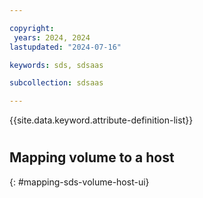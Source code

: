 ```yaml
---

copyright:
 years: 2024, 2024
lastupdated: "2024-07-16"

keywords: sds, sdsaas

subcollection: sdsaas

---
```


{{site.data.keyword.attribute-definition-list}}


# 

## Mapping volume to a host
{: #mapping-sds-volume-host-ui}



